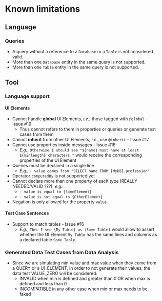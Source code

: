 # Known limitations

## Language

### Queries

- A query without a reference to a `Database` or a `Table` is not considered valid.
- More than one `Database` entity in the same query is not supported.
- More than one `Table` entity in the same query is not supported.


## Tool

### Language support

#### UI Elements
- Cannot handle **global** UI Elements, *i.e.*, those tagged with `@global` - Issue #19
  - Thus cannot refers to them in properties or queries or generate test cases from them
- Cannot **inherit** from other UI Elements, *i.e.*, use `@inherit` - Issue #17
- Cannot use properties inside messages - Issue #18
  - *E.g.*, `Otherwise I should see "${name} must have at least ${minlength} characters."` would receive the corresponding properties of the UI Element
- Queries must be declared in a single line
  - *E.g.*, `- value comes from "SELECT name FROM [MyDB].profession"`
- Operator `computedBy` is not supported yet
- Cannot declare more than one property of each type (REALLY NEEDED/VALID ???), *e.g.*:
  - `- value is equal to {SomeElement}`
  - `- value is not equal to {OtherElement}`
- Negation is only allowed for the property `value`

#### Test Case Sentences
- Support to match tables - Issue #16
  - *E.g.*, `Then I see {My Table} as [Some Table]` would allow to assert whether the UI Element `My Table` has the same lines and columns as a declared table `Some Table`.

### Generated Data Test Cases from Data Analysis

- Since we are simulating min value and max value when they come from a QUERY or a UI_ELEMENT, in order to not generate their values, the data test VALUE_ZERO will be considered:
  - INVALID when min is defined and greater than 0 OR when max is defined and less than 0
  - INCOMPATIBLE in any other case when min or max needs to be faked